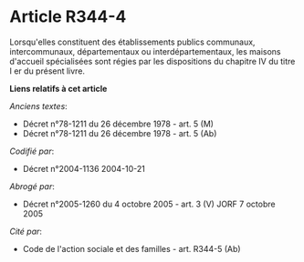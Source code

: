 # Article R344-4

Lorsqu'elles constituent des établissements publics communaux, intercommunaux, départementaux ou interdépartementaux, les
maisons d'accueil spécialisées sont régies par les dispositions du chapitre IV du titre I er du présent livre.

**Liens relatifs à cet article**

_Anciens textes_:

  - Décret n°78-1211 du 26 décembre 1978 - art. 5 (M)
  - Décret n°78-1211 du 26 décembre 1978 - art. 5 (Ab)

_Codifié par_:

  - Décret n°2004-1136 2004-10-21

_Abrogé par_:

  - Décret n°2005-1260 du 4 octobre 2005 - art. 3 (V) JORF 7 octobre 2005

_Cité par_:

  - Code de l'action sociale et des familles - art. R344-5 (Ab)
